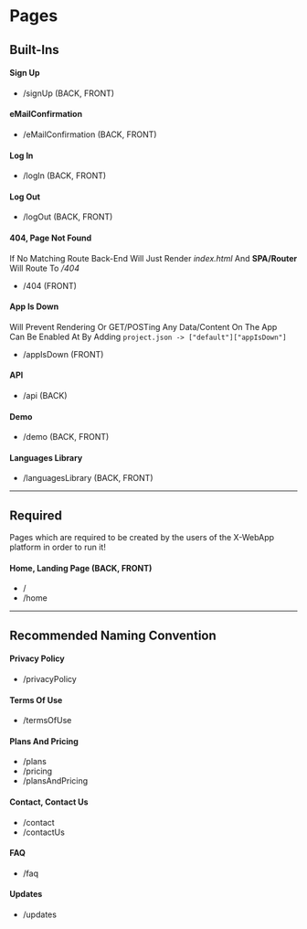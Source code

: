 # Pages


## Built-Ins
#### Sign Up
- /signUp (BACK, FRONT)

#### eMailConfirmation
- /eMailConfirmation (BACK, FRONT)

#### Log In
- /logIn (BACK, FRONT)

#### Log Out
- /logOut (BACK, FRONT)

#### 404, Page Not Found
If No Matching Route Back-End Will Just Render *index.html* And **SPA/Router** Will Route To */404*
- /404 (FRONT)

#### App Is Down
Will Prevent Rendering Or GET/POSTing Any Data/Content On The App\
Can Be Enabled At By Adding `project.json -> ["default"]["appIsDown"]`
- /appIsDown (FRONT)

#### API
- /api (BACK)

#### Demo
- /demo (BACK, FRONT)

#### Languages Library
- /languagesLibrary (BACK, FRONT)

---

## Required
Pages which are required to be created by the users of the X-WebApp platform in order to run it!

#### Home, Landing Page (BACK, FRONT)
- /
- /home

---

## Recommended Naming Convention


#### Privacy Policy
- /privacyPolicy

#### Terms Of Use
- /termsOfUse

#### Plans And Pricing
- /plans
- /pricing
- /plansAndPricing

#### Contact, Contact Us
- /contact
- /contactUs

#### FAQ
- /faq

#### Updates
- /updates
